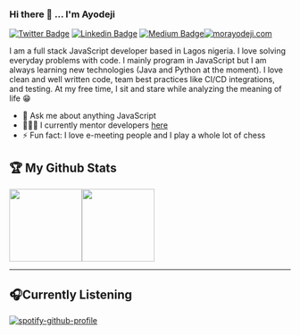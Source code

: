 ### Hi there 👋 ... I'm Ayodeji

[![Twitter Badge](https://img.shields.io/badge/-%40morayodeji-1ca0f1?style=flat-square&labelColor=1ca0f1&logo=Twitter&logoColor=white&link=https://twitter.com/morayodeji)](https://twitter.com/morayodeji) [![Linkedin Badge](https://img.shields.io/badge/-moronkejiayodeji-blue?style=flat-square&logo=Linkedin&logoColor=white&link=https://www.linkedin.com/in/moronkeji-ayodeji/)](https://www.linkedin.com/in/moronkeji-ayodeji/) [![Medium Badge](https://img.shields.io/badge/-@moronkejiayodeji-79359c?style=flat-square&labelColor=000000&logo=Medium&link=https://morayodeji.medium.com/)](https://morayodeji.medium.com/)[![morayodeji.com](https://img.shields.io/badge/-morayodeji.com-000000?style=flat-square&logo=hashnode&logoColor=white)](https://morayodeji.com/)

I am a full stack JavaScript developer based in Lagos nigeria. I love solving everyday problems with code. I mainly program in JavaScript but I am always learning new technologies (Java and Python at the moment). I love clean and well written code, team best practices like CI/CD integrations, and testing. At my free time, I sit and stare while analyzing the meaning of life 😁

- 💬 Ask me about anything JavaScript
- 👨🏻‍🏫 I currently mentor developers [here](https://www.codementor.io/@morayodeji)
- ⚡ Fun fact: I love e-meeting people and I play a whole lot of chess

## 🏆 My Github Stats

<img align="" height='130px' src="https://github-readme-stats.vercel.app/api?username=d-beloved&hide_title=false&show_icons=true&count_private=true&line_height=21&bg_color=0,EC6C6C,FFD479,FFFC79,73FA79&theme=graywhite" /><img align="" height='130px' src="https://github-readme-stats.vercel.app/api/top-langs/?username=d-beloved&hide_title=true&layout=compact&bg_color=0,73FA79,73FDFF,7A81FF&theme=graywhite" />

---
## 🎧Currently Listening

[![spotify-github-profile](https://spotify-github-profile.vercel.app/api/view?uid=31w7ft7ossrnlcrxgeeibacykddi&cover_image=false&theme=default)](https://github.com/kittinan/spotify-github-profile)

<!-- ### Hi there 👋 -->

<!--
**d-beloved/d-beloved** is a ✨ _special_ ✨ repository because its `README.md` (this file) appears on your GitHub profile.

Here are some ideas to get you started:

- 🔭 I’m currently working on ...
- 🌱 I’m currently learning ...
- 👯 I’m looking to collaborate on ...
- 🤔 I’m looking for help with ...
- 💬 Ask me about ...
- 📫 How to reach me: ...
- 😄 Pronouns: ...
- ⚡ Fun fact: ...
-->
